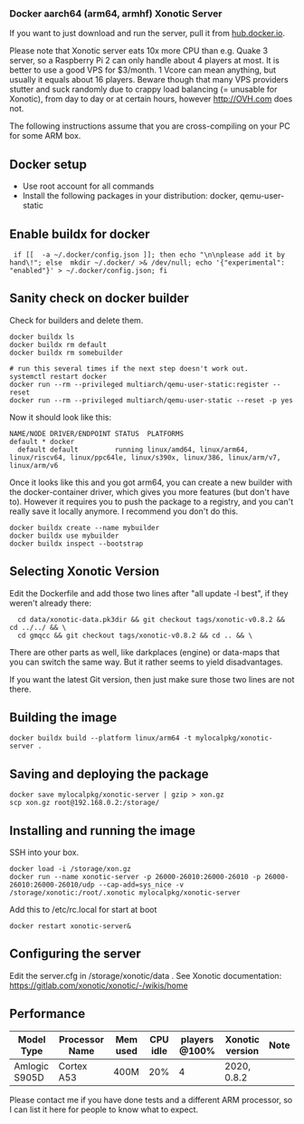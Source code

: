 ### Docker aarch64 (arm64, armhf) Xonotic Server

If you want to just download and run the server, pull it from [hub.docker.io](https://hub.docker.com/repository/docker/ballerburg9005/xonotic-server-arm64).


Please note that Xonotic server eats 10x more CPU than e.g. Quake 3 server, so a Raspberry Pi 2 can only handle about 4 players at most. It is better to use a good VPS for $3/month. 1 Vcore can mean anything, but usually it equals about 16 players. Beware though that many VPS providers stutter and suck randomly due to crappy load balancing (= unusable for Xonotic), from day to day or at certain hours, however http://OVH.com does not. 

The following instructions assume that you are cross-compiling on your PC for some ARM box.


## Docker setup
* Use root account for all commands
* Install the following packages in your distribution: docker, qemu-user-static


## Enable buildx for docker
```
 if [[  -a ~/.docker/config.json ]]; then echo "\n\nplease add it by hand\!"; else  mkdir ~/.docker/ >& /dev/null; echo '{"experimental": "enabled"}' > ~/.docker/config.json; fi
```


## Sanity check on docker builder

Check for builders and delete them.
```
docker buildx ls
docker buildx rm default
docker buildx rm somebuilder

# run this several times if the next step doesn't work out.
systemctl restart docker
docker run --rm --privileged multiarch/qemu-user-static:register --reset
docker run --rm --privileged multiarch/qemu-user-static --reset -p yes
```

Now it should look like this:
```
NAME/NODE DRIVER/ENDPOINT STATUS  PLATFORMS
default * docker                  
  default default         running linux/amd64, linux/arm64, linux/riscv64, linux/ppc64le, linux/s390x, linux/386, linux/arm/v7, linux/arm/v6
```

Once it looks like this and you got arm64, you can create a new builder with the docker-container driver, which gives you more features (but don't have to). However it requires you to push the package to a registry, and you can't really save it locally anymore. I recommend you don't do this.

```
docker buildx create --name mybuilder
docker buildx use mybuilder
docker buildx inspect --bootstrap
```


## Selecting Xonotic Version

Edit the Dockerfile and add those two lines after "all update -l best", if they weren't already there:

```
  cd data/xonotic-data.pk3dir && git checkout tags/xonotic-v0.8.2 && cd ../../ && \
  cd gmqcc && git checkout tags/xonotic-v0.8.2 && cd .. && \
```

There are other parts as well, like darkplaces (engine) or data-maps that you can switch the same way. But it rather seems to yield disadvantages.

If you want the latest Git version, then just make sure those two lines are not there.


## Building the image

``` 
docker buildx build --platform linux/arm64 -t mylocalpkg/xonotic-server .
```



## Saving and deploying the package
 
```
docker save mylocalpkg/xonotic-server | gzip > xon.gz
scp xon.gz root@192.168.0.2:/storage/

```


## Installing and running the image

SSH into your box.

```
docker load -i /storage/xon.gz
docker run --name xonotic-server -p 26000-26010:26000-26010 -p 26000-26010:26000-26010/udp --cap-add=sys_nice -v /storage/xonotic:/root/.xonotic mylocalpkg/xonotic-server
```

Add this to /etc/rc.local for start at boot

```
docker restart xonotic-server&
```


## Configuring the server

Edit the server.cfg in /storage/xonotic/data . See Xonotic documentation: https://gitlab.com/xonotic/xonotic/-/wikis/home


## Performance

| Model Type                        | Processor Name     | Mem used | CPU idle | players @100% | Xonotic version | Note                        |
|-----------------------------------|--------------------|----------|----------|---------------|-----------------|-----------------------------|
| Amlogic S905D                     | Cortex A53         | 400M     | 20%      | 4             | 2020, 0.8.2     |                             |

Please contact me if you have done tests and a different ARM processor, so I can list it here for people to know what to expect.


